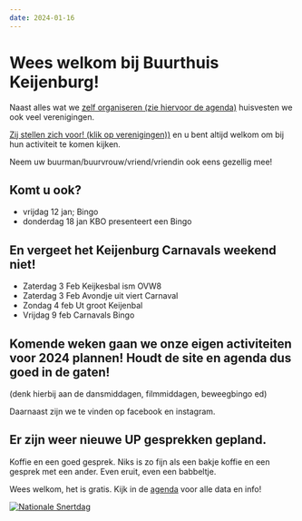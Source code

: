 ```yaml
---
date: 2024-01-16
---
```


# Wees welkom bij Buurthuis Keijenburg!

Naast alles wat we [zelf organiseren (zie hiervoor de agenda)](/activiteiten/agenda) huisvesten we ook veel verenigingen.

[Zij stellen zich voor! (klik op verenigingen))](/verenigingen) en u bent altijd welkom om bij hun activiteit te komen kijken.

Neem uw buurman/buurvrouw/vriend/vriendin ook eens gezellig mee!

## Komt u ook?

-   vrijdag 12 jan; Bingo
-   donderdag 18 jan KBO presenteert een Bingo

## En vergeet het Keijenburg Carnavals weekend niet!

-   Zaterdag 3 Feb Keijkesbal ism OVW8
-   Zaterdag 3 Feb Avondje uit viert Carnaval
-   Zondag 4 feb Ut groot Keijenbal
-   Vrijdag 9 feb Carnavals Bingo

## Komende weken gaan we onze eigen activiteiten voor 2024 plannen! Houdt de site en agenda dus goed in de gaten!

(denk hierbij aan de dansmiddagen, filmmiddagen, beweegbingo ed)

Daarnaast zijn we te vinden op facebook en instagram.

## Er zijn weer nieuwe UP gesprekken gepland.

Koffie en een goed gesprek. Niks is zo fijn als een bakje koffie en een gesprek met een ander. Even eruit, even een babbeltje.

Wees welkom, het is gratis. Kijk in de [agenda](/activiteiten/agenda) voor alle data en info!

[![Nationale Snertdag](/images/content/nieuws/carnaval-flyers-2024.jpg)](/activiteiten/agenda)
